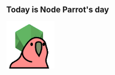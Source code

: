 <h2>Today is Node Parrot's day</h2><img src="https://raw.githubusercontent.com/jmhobbs/cultofthepartyparrot.com/master/parrots/hd/nodeparrot.gif" />